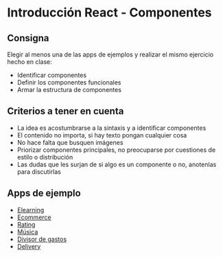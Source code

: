 # Introducción React - Componentes

## Consigna

Elegir al menos una de las apps de ejemplos y realizar el mismo ejercicio hecho en clase:
- Identificar componentes
- Definir los componentes funcionales
- Armar la estructura de componentes

## Criterios a tener en cuenta

- La idea es acostumbrarse a la sintaxis y a identificar componentes
- El contenido no importa, si hay texto pongan cualquier cosa
- No hace falta que busquen imágenes
- Priorizar componentes principales, no preocuparse por cuestiones de estilo o distribución
- Las dudas que les surjan de si algo es un componente o no, anotenlas para discutirlas

## Apps de ejemplo

- [Elearning](https://cdn.dribbble.com/users/1150809/screenshots/9779804/media/c37cfac406999a1f619545fe0580c6e1.png)
- [Ecommerce](https://cdn.dribbble.com/users/1998175/screenshots/10066740/media/7433392f8f86fa2a796ead2207508b5e.png)
- [Rating](https://cdn.dribbble.com/users/877810/screenshots/6917828/shot10_4x.jpg?compress=1&resize=1200x900)
- [Música](https://dribbble.com/shots/10763849-Music-App-UI)
- [Divisor de gastos](https://cdn.dribbble.com/users/1832794/screenshots/5687511/004-d.png)
- [Delivery](https://dribbble.com/shots/5647953-Food-Delivery-App)
